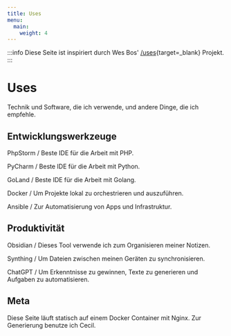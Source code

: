 ```yaml
---
title: Uses
menu:
  main:
    weight: 4
---
```


:::info
Diese Seite ist inspiriert durch Wes Bos' [/uses](https://uses.tech/){target=_blank} Projekt.
:::

# Uses

Technik und Software, die ich verwende, und andere Dinge, die ich empfehle.


## Entwicklungswerkzeuge

PhpStorm / Beste IDE für die Arbeit mit PHP.

PyCharm / Beste IDE für die Arbeit mit Python.

GoLand / Beste IDE für die Arbeit mit Golang.

Docker / Um Projekte lokal zu orchestrieren und auszuführen.

Ansible / Zur Automatisierung von Apps und Infrastruktur.


## Produktivität

Obsidian / Dieses Tool verwende ich zum Organisieren meiner Notizen.

Synthing / Um Dateien zwischen meinen Geräten zu synchronisieren.

ChatGPT / Um Erkenntnisse zu gewinnen, Texte zu generieren und Aufgaben zu automatisieren.


## Meta

Diese Seite läuft statisch auf einem Docker Container mit Nginx. Zur Generierung benutze ich Cecil.

